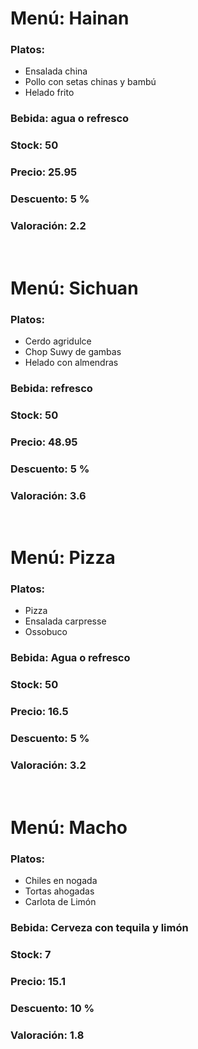 # **Menú: Hainan**
### Platos: 
- Ensalada china
- Pollo con setas chinas y bambú
- Helado frito

### Bebida: agua o refresco

### Stock: 50

### Precio: 25.95

### Descuento: 5 %

### **Valoración:** 2.2
<br>

# **Menú: Sichuan**
### Platos: 
- Cerdo agridulce
- Chop Suwy de gambas
- Helado con almendras

### Bebida: refresco

### Stock: 50

### Precio: 48.95

### Descuento: 5 %

### **Valoración:** 3.6
<br>

# **Menú: Pizza**
### Platos: 
- Pizza
- Ensalada carpresse
- Ossobuco

### Bebida: Agua o refresco

### Stock: 50

### Precio: 16.5

### Descuento: 5 %

### **Valoración:** 3.2
<br>

# **Menú: Macho**
### Platos: 
- Chiles en nogada
- Tortas ahogadas
- Carlota de Limón

### Bebida: Cerveza con tequila y limón

### Stock: 7

### Precio: 15.1

### Descuento: 10 %

### **Valoración:** 1.8
<br>

